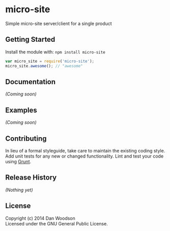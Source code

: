 # micro-site

Simple micro-site server/client for a single product

## Getting Started
Install the module with: `npm install micro-site`

```javascript
var micro_site = require('micro-site');
micro_site.awesome(); // "awesome"
```

## Documentation
_(Coming soon)_

## Examples
_(Coming soon)_

## Contributing
In lieu of a formal styleguide, take care to maintain the existing coding style. Add unit tests for any new or changed functionality. Lint and test your code using [Grunt](http://gruntjs.com/).

## Release History
_(Nothing yet)_

## License
Copyright (c) 2014 Dan Woodson  
Licensed under the GNU General Public License.
